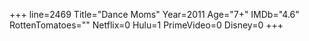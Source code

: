 +++
line=2469
Title="Dance Moms"
Year=2011
Age="7+"
IMDb="4.6"
RottenTomatoes=""
Netflix=0
Hulu=1
PrimeVideo=0
Disney=0
+++

